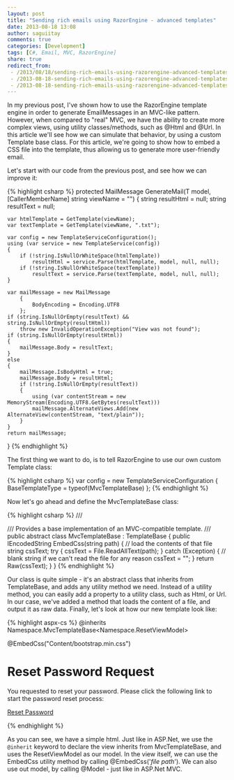 ```yaml
---
layout: post
title: "Sending rich emails using RazorEngine - advanced templates"
date: 2013-08-18 13:08
author: saguiitay
comments: true
categories: [Development]
tags: [C#, Email, MVC, RazorEngine]
share: true
redirect_from:
 - /2013/08/18/sending-rich-emails-using-razorengine-advanced-templates/
 - /2013-08-18-sending-rich-emails-using-razorengine-advanced-templates/
 - /2013-08-18-sending-rich-emails-using-razorengine-advanced-templates
---
```

In my previous post, I've shown how to use the RazorEngine template engine in order to generate EmailMessages in an MVC-like pattern.
However, when compared to "real" MVC, we have the ability to create more complex views, using utility classes/methods, such as @Html and @Url.
In this article we'll see how we can simulate that behavior, by using a custom Template base class. For this article, we're going to show how to
embed a CSS file into the template, thus allowing us to generate more user-friendly email.

Let's start with our code from the previous post, and see how we can improve it:

{% highlight csharp %}
protected MailMessage GenerateMail<T>(T model, [CallerMemberName] string viewName = "")
{
	string resultHtml = null;
	string resultText = null;
	
	var htmlTemplate = GetTemplate(viewName);
	var textTemplate = GetTemplate(viewName, ".txt");
	
	var config = new TemplateServiceConfiguration();
	using (var service = new TemplateService(config))
	{
		if (!string.IsNullOrWhiteSpace(htmlTemplate))
			resultHtml = service.Parse(htmlTemplate, model, null, null);
		if (!string.IsNullOrWhiteSpace(textTemplate))
			resultText = service.Parse(textTemplate, model, null, null);
	}
	
	var mailMessage = new MailMessage
		{
			BodyEncoding = Encoding.UTF8
		};
	if (string.IsNullOrEmpty(resultText) && string.IsNullOrEmpty(resultHtml))
		throw new InvalidOperationException("View was not found");
	if (string.IsNullOrEmpty(resultHtml))
	{
		mailMessage.Body = resultText;
	}
	else
	{
		mailMessage.IsBodyHtml = true;
		mailMessage.Body = resultHtml;
		if (!string.IsNullOrEmpty(resultText))
		{
			using (var contentStream = new MemoryStream(Encoding.UTF8.GetBytes(resultText)))
			mailMessage.AlternateViews.Add(new AlternateView(contentStream, "text/plain"));
		}
	}
	return mailMessage;
}
{% endhighlight %}

The first thing we want to do, is to tell RazorEngine to use our own custom Template class:

{% highlight csharp %}
var config = new TemplateServiceConfiguration { BaseTemplateType = typeof(MvcTemplateBase<T>) };
{% endhighlight %}

Now let's go ahead and define the MvcTemplateBase class:

{% highlight csharp %}
///<summary>
/// Provides a base implementation of an MVC-compatible template.
///</summary>
public abstract class MvcTemplateBase<T> : TemplateBase<T>
{
	public IEncodedString EmbedCss(string path)
	{
		// load the contents of that file
		string cssText;
		try
		{
			cssText = File.ReadAllText(path);
		}
		catch (Exception)
		{
			// blank string if we can't read the file for any reason
			cssText = "";
		}
		return Raw(cssText);
	}
}
{% endhighlight %}

Our class is quite simple - it's an abstract class that inherits from TemplateBase, and adds any utility method we need. Instead of a utility method,
you can easily add a property to a utility class, such as Html, or Url. In our case, we've added a method that loads the content of a file, and output
it as raw data. Finally, let's look at how our new template look like:

{% highlight aspx-cs %}
@inherits Namespace.MvcTemplateBase<Namespace.ResetViewModel>
<!DOCTYPE html>
<html lang="en">
<head>
	<title>Custom Template sample</title>
	@EmbedCss("Content/bootstrap.min.css")
</head>
<body>
	<div class="container">
		<div class="hero-unit">
			<h1>Reset Password Request</h1>
			<p>You requested to reset your password. Please click the following link to start the password reset process:</p>
			<p>
				<a class="btn btn-primary btn-large" href="@Model.Url">Reset Password</a>
			</p>
		</div>
	</div>
</body>
</html>
{% endhighlight %}

As you can see, we have a simple html. Just like in ASP.Net, we use the `@inherit` keyword to declare the view inherits from MvcTemplateBase,
and uses the ResetViewModel as our model. In the view itself, we can use the EmbedCss utility method by calling @EmbedCss('*file path*').
We can also use out model, by calling @Model - just like in ASP.Net MVC.
